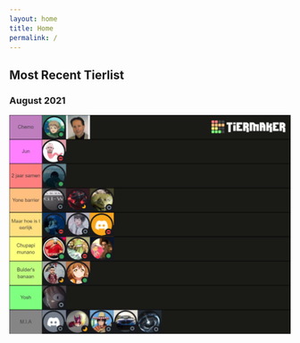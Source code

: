 ```yaml
---
layout: home
title: Home
permalink: /
---
```


## **Most Recent Tierlist**
### August 2021
![tierlist-aug-21](./images/toxicity-aug-21.png)
